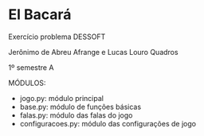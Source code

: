 # El Bacará

Exercício problema DESSOFT

Jerônimo de Abreu Afrange e Lucas Louro Quadros

1º semestre A

MÓDULOS:
- jogo.py: módulo principal
- base.py: módulo de funções básicas
- falas.py: módulo das falas do jogo
- configuracoes.py: módulo das configurações de jogo
